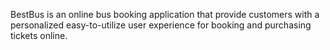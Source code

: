 BestBus is an online bus booking application that provide customers with a personalized easy-to-utilize user experience for booking and purchasing tickets online.

